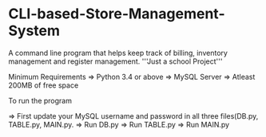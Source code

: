 # CLI-based-Store-Management-System
A command line program that helps keep track of billing, inventory management and register management.
'''Just a school Project'''

Minimum Requirements
=> Python 3.4 or above
=> MySQL Server
=> Atleast 200MB of free space

To run the program 

=> First update your MySQL username and password in all three files(DB.py, TABLE.py, MAIN.py.
=> Run DB.py
=> Run TABLE.py
=> Run MAIN.py
